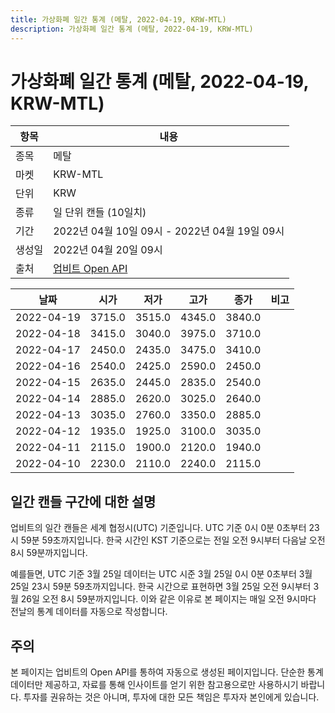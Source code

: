 ```yaml
---
title: 가상화폐 일간 통계 (메탈, 2022-04-19, KRW-MTL)
description: 가상화폐 일간 통계 (메탈, 2022-04-19, KRW-MTL)
---
```



가상화폐 일간 통계 (메탈, 2022-04-19, KRW-MTL)
===

|항목|내용|
|--|--|
|종목|메탈|
|마켓|KRW-MTL|
|단위|KRW|
|종류|일 단위 캔들 (10일치)|
|기간|2022년 04월 10일 09시 - 2022년 04월 19일 09시|
|생성일|2022년 04월 20일 09시|
|출처|[업비트 Open API](https://docs.upbit.com)|


|날짜|시가|저가|고가|종가|비고|
|--|--|--|--|--|--|
|2022-04-19|3715.0|3515.0|4345.0|3840.0|    |
|2022-04-18|3415.0|3040.0|3975.0|3710.0|    |
|2022-04-17|2450.0|2435.0|3475.0|3410.0|    |
|2022-04-16|2540.0|2425.0|2590.0|2450.0|    |
|2022-04-15|2635.0|2445.0|2835.0|2540.0|    |
|2022-04-14|2885.0|2620.0|3025.0|2640.0|    |
|2022-04-13|3035.0|2760.0|3350.0|2885.0|    |
|2022-04-12|1935.0|1925.0|3100.0|3035.0|    |
|2022-04-11|2115.0|1900.0|2120.0|1940.0|    |
|2022-04-10|2230.0|2110.0|2240.0|2115.0|    |


일간 캔들 구간에 대한 설명
---


업비트의 일간 캔들은 세계 협정시(UTC) 기준입니다. 
UTC 기준 0시 0분 0초부터 23시 59분 59초까지입니다. 
한국 시간인 KST 기준으로는 전일 오전 9시부터 다음날 오전 8시 59분까지입니다. 


예를들면, UTC 기준 3월 25일 데이터는 UTC 시준 3월 25일 0시 0분 0초부터 3월 25일 23시 59분 59초까지입니다. 
한국 시간으로 표현하면 3월 25일 오전 9시부터 3월 26일 오전 8시 59분까지입니다. 
이와 같은 이유로 본 페이지는 매일 오전 9시마다 전날의 통계 데이터를 자동으로 작성합니다. 


주의
---


본 페이지는 업비트의 Open API를 통하여 자동으로 생성된 페이지입니다. 
단순한 통계 데이터만 제공하고, 자료를 통해 인사이트를 얻기 위한 참고용으로만 사용하시기 바랍니다. 
투자를 권유하는 것은 아니며, 투자에 대한 모든 책임은 투자자 본인에게 있습니다. 

